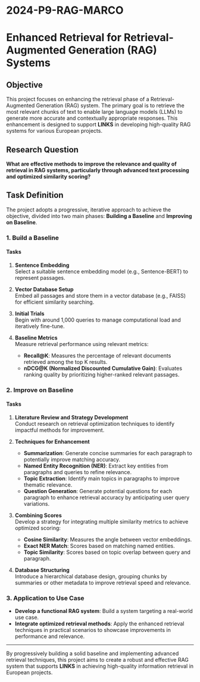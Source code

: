 # 2024-P9-RAG-MARCO

# Enhanced Retrieval for Retrieval-Augmented Generation (RAG) Systems

## Objective
This project focuses on enhancing the retrieval phase of a Retrieval-Augmented Generation (RAG) system. The primary goal is to retrieve the most relevant chunks of text to enable large language models (LLMs) to generate more accurate and contextually appropriate responses. This enhancement is designed to support **LINKS** in developing high-quality RAG systems for various European projects.

## Research Question
**What are effective methods to improve the relevance and quality of retrieval in RAG systems, particularly through advanced text processing and optimized similarity scoring?**

## Task Definition

The project adopts a progressive, iterative approach to achieve the objective, divided into two main phases: **Building a Baseline** and **Improving on Baseline**.

### 1. Build a Baseline
#### Tasks
1. **Sentence Embedding**  
   Select a suitable sentence embedding model (e.g., Sentence-BERT) to represent passages.

2. **Vector Database Setup**  
   Embed all passages and store them in a vector database (e.g., FAISS) for efficient similarity searching.

3. **Initial Trials**  
   Begin with around 1,000 queries to manage computational load and iteratively fine-tune.

4. **Baseline Metrics**  
   Measure retrieval performance using relevant metrics:
   - **Recall@K**: Measures the percentage of relevant documents retrieved among the top K results.
   - **nDCG@K (Normalized Discounted Cumulative Gain)**: Evaluates ranking quality by prioritizing higher-ranked relevant passages.

### 2. Improve on Baseline
#### Tasks
1. **Literature Review and Strategy Development**  
   Conduct research on retrieval optimization techniques to identify impactful methods for improvement.

2. **Techniques for Enhancement**
   - **Summarization**: Generate concise summaries for each paragraph to potentially improve matching accuracy.
   - **Named Entity Recognition (NER)**: Extract key entities from paragraphs and queries to refine relevance.
   - **Topic Extraction**: Identify main topics in paragraphs to improve thematic relevance.
   - **Question Generation**: Generate potential questions for each paragraph to enhance retrieval accuracy by anticipating user query variations.

3. **Combining Scores**  
   Develop a strategy for integrating multiple similarity metrics to achieve optimized scoring:
   - **Cosine Similarity**: Measures the angle between vector embeddings.
   - **Exact NER Match**: Scores based on matching named entities.
   - **Topic Similarity**: Scores based on topic overlap between query and paragraph.

4. **Database Structuring**  
   Introduce a hierarchical database design, grouping chunks by summaries or other metadata to improve retrieval speed and relevance.

### 3. Application to Use Case
- **Develop a functional RAG system**: Build a system targeting a real-world use case.
- **Integrate optimized retrieval methods**: Apply the enhanced retrieval techniques in practical scenarios to showcase improvements in performance and relevance.

---

By progressively building a solid baseline and implementing advanced retrieval techniques, this project aims to create a robust and effective RAG system that supports **LINKS** in achieving high-quality information retrieval in European projects.
